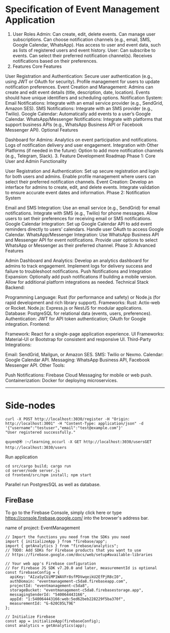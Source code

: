 # Specification of Event Management Application


1. User Roles
Admin:
Can create, edit, delete events.
Can manage user subscriptions.
Can choose notification channels (e.g., email, SMS, Google Calendar, WhatsApp).
Has access to user and event data, such as lists of registered users and event history.
User:
Can subscribe to events.
Can select their preferred notification channel(s).
Receives notifications based on their preferences.
2. Features
Core Features

User Registration and Authentication:
Secure user authentication (e.g., using JWT or OAuth for security).
Profile management for users to update notification preferences.
Event Creation and Management:
Admins can create and edit event details (title, description, date, location).
Events should have unique identifiers and scheduling options.
Notification System:
Email Notifications: Integrate with an email service provider (e.g., SendGrid, Amazon SES).
SMS Notifications: Integrate with an SMS provider (e.g., Twilio).
Google Calendar: Automatically add events to a user’s Google Calendar.
WhatsApp/Messenger Notifications: Integrate with platforms that support business APIs (e.g., WhatsApp Business API or Facebook Messenger API).
Optional Features

Dashboard for Admins:
Analytics on event participation and notifications.
Logs of notification delivery and user engagement.
Integration with Other Platforms (if needed in the future):
Option to add more notification channels (e.g., Telegram, Slack).
3. Feature Development Roadmap
Phase 1: Core User and Admin Functionality

User Registration and Authentication:
Set up secure registration and login for both users and admins.
Enable profile management where users can select their preferred notification channels.
Event Creation:
Develop an interface for admins to create, edit, and delete events.
Integrate validation to ensure accurate event dates and information.
Phase 2: Notification System

Email and SMS Integration:
Use an email service (e.g., SendGrid) for email notifications.
Integrate with SMS (e.g., Twilio) for phone messages.
Allow users to set their preferences for receiving email or SMS notifications.
Google Calendar Integration:
Set up Google Calendar API to add event reminders directly to users’ calendars.
Handle user OAuth to access Google Calendar.
WhatsApp/Messenger Integration:
Use WhatsApp Business API and Messenger API for event notifications.
Provide user options to select WhatsApp or Messenger as their preferred channel.
Phase 3: Advanced Features

Admin Dashboard and Analytics:
Develop an analytics dashboard for admins to track engagement.
Implement logs for delivery success and failure to troubleshoot notifications.
Push Notifications and Integration Expansion:
Optionally add push notifications if building a mobile version.
Allow for additional platform integrations as needed.
Technical Stack
Backend:

Programming Language: Rust (for performance and safety) or Node.js (for rapid development and rich library support).
Frameworks:
Rust: Actix-web or Rocket.
Node.js: Express.js or NestJS for modular applications.
Database: PostgreSQL for relational data (events, users, preferences).
Authentication: JWT for API token authentication; OAuth for Google integration.
Frontend:

Framework: React for a single-page application experience.
UI Frameworks: Material-UI or Bootstrap for consistent and responsive UI.
Third-Party Integrations:

Email: SendGrid, Mailgun, or Amazon SES.
SMS: Twilio or Nexmo.
Calendar: Google Calendar API.
Messaging: WhatsApp Business API, Facebook Messenger API.
Other Tools:

Push Notifications: Firebase Cloud Messaging for mobile or web push.
Containerization: Docker for deploying microservices.


---
# Side-nodes

```
curl -X POST http://localhost:3030/register -H "Origin: http://localhost:3001" -H "Content-Type: application/json" -d '{"username":"testuser","email":"test@example.com"}'
"User registered successfully."

quyen@🏵 :~/learning_occurl -X GET http://localhost:3030/usersGET http://localhost:3030/users
```


Run application

```
cd src/cargo build; cargo run
cd server/node server.js
cd frontend/src/npm install; npm start
```

Parallel run PostgresSQL as well as database.

## FireBase
To go to the Firebase Console, simply click here or type https://console.firebase.google.com/ into the browser's address bar.

name of project: EventManagement

```
// Import the functions you need from the SDKs you need
import { initializeApp } from "firebase/app";
import { getAnalytics } from "firebase/analytics";
// TODO: Add SDKs for Firebase products that you want to use
// https://firebase.google.com/docs/web/setup#available-libraries

// Your web app's Firebase configuration
// For Firebase JS SDK v7.20.0 and later, measurementId is optional
const firebaseConfig = {
  apiKey: "AIzaSyCUiMP1WAVFr8sfPDVwqeikU2EfPjR8cI0",
  authDomain: "eventmanagement-c5da8.firebaseapp.com",
  projectId: "eventmanagement-c5da8",
  storageBucket: "eventmanagement-c5da8.firebasestorage.app",
  messagingSenderId: "540064443166",
  appId: "1:540064443166:web:5ed62beb228229f5ba370f",
  measurementId: "G-620C05LT9E"
};

// Initialize Firebase
const app = initializeApp(firebaseConfig);
const analytics = getAnalytics(app);
```